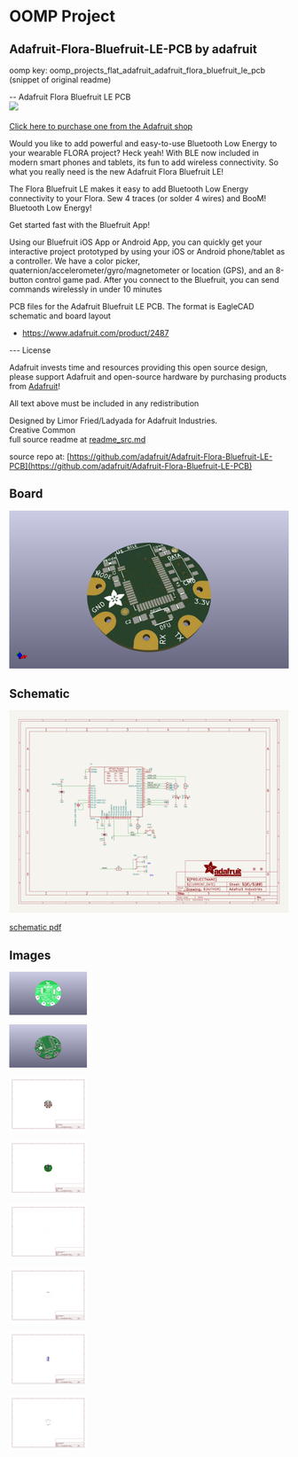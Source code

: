 # OOMP Project  
## Adafruit-Flora-Bluefruit-LE-PCB  by adafruit  
  
oomp key: oomp_projects_flat_adafruit_adafruit_flora_bluefruit_le_pcb  
(snippet of original readme)  
  
-- Adafruit Flora Bluefruit LE PCB  
<a href="http://www.adafruit.com/products/2487"><img src="assets/image.jpg?raw=true" width="500px"><br/>  
Click here to purchase one from the Adafruit shop</a>  
  
Would you like to add powerful and easy-to-use Bluetooth Low Energy to your wearable FLORA project? Heck yeah! With BLE now included in modern smart phones and tablets, its fun to add wireless connectivity. So what you really need is the new Adafruit Flora Bluefruit LE!  
  
The Flora Bluefruit LE makes it easy to add Bluetooth Low Energy connectivity to your Flora. Sew 4 traces (or solder 4 wires) and BooM! Bluetooth Low Energy!  
  
Get started fast with the Bluefruit App!  
  
Using our Bluefruit iOS App or Android App, you can quickly get your interactive project prototyped by using your iOS or Android phone/tablet as a controller. We have a color picker, quaternion/accelerometer/gyro/magnetometer or location (GPS), and an 8-button control game pad. After you connect to the Bluefruit, you can send commands wirelessly in under 10 minutes  
  
PCB files for the Adafruit Bluefruit LE PCB. The format is EagleCAD schematic and board layout  
- https://www.adafruit.com/product/2487  
  
--- License  
  
Adafruit invests time and resources providing this open source design, please support Adafruit and open-source hardware by purchasing products from [Adafruit](https://www.adafruit.com)!  
  
All text above must be included in any redistribution  
  
Designed by Limor Fried/Ladyada for Adafruit Industries.  
Creative Common  
  full source readme at [readme_src.md](readme_src.md)  
  
source repo at: [https://github.com/adafruit/Adafruit-Flora-Bluefruit-LE-PCB](https://github.com/adafruit/Adafruit-Flora-Bluefruit-LE-PCB)  
## Board  
  
[![working_3d.png](working_3d_600.png)](working_3d.png)  
## Schematic  
  
[![working_schematic.png](working_schematic_600.png)](working_schematic.png)  
  
[schematic pdf](working_schematic.pdf)  
## Images  
  
[![working_3D_bottom.png](working_3D_bottom_140.png)](working_3D_bottom.png)  
  
[![working_3D_top.png](working_3D_top_140.png)](working_3D_top.png)  
  
[![working_assembly_page_01.png](working_assembly_page_01_140.png)](working_assembly_page_01.png)  
  
[![working_assembly_page_02.png](working_assembly_page_02_140.png)](working_assembly_page_02.png)  
  
[![working_assembly_page_03.png](working_assembly_page_03_140.png)](working_assembly_page_03.png)  
  
[![working_assembly_page_04.png](working_assembly_page_04_140.png)](working_assembly_page_04.png)  
  
[![working_assembly_page_05.png](working_assembly_page_05_140.png)](working_assembly_page_05.png)  
  
[![working_assembly_page_06.png](working_assembly_page_06_140.png)](working_assembly_page_06.png)  
